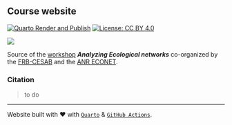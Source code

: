 ## Course website

<!-- badges: start -->
[![Quarto Render and Publish](https://github.com/rdatatoolbox/rdatatoolbox.github.io/actions/workflows/render-website.yaml/badge.svg)](https://github.com/econetoolbox/econetoolbox.github.io/actions/workflows/render-website.yaml)
[![License: CC BY 4.0](https://img.shields.io/badge/License-CC%20BY%204.0-green.svg)](https://choosealicense.com/licenses/cc-by-4.0/)
<!-- badges: end -->


![](https://raw.githubusercontent.com/rdatatoolbox/.github/main/profile/banner-rdatatoolbox_150dpi.png)

Source of the [workshop](https://econetoolbox.github.io/) **_Analyzing Ecological networks_**
co-organized by the
[FRB-CESAB](https://www.fondationbiodiversite.fr/en/about-the-foundation/le-cesab/)
and the
[ANR ECONET](https://cmatias.perso.math.cnrs.fr/ANR_EcoNet.html).


### Citation

> to do


<hr />

Website built with :heart: with 
[`Quarto`](https://quarto.org/) & 
[`GitHub Actions`](https://github.com/features/actions).